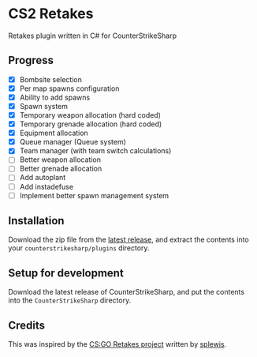 # CS2 Retakes
Retakes plugin written in C# for CounterStrikeSharp

## Progress
- [x] Bombsite selection
- [x] Per map spawns configuration
- [x] Ability to add spawns
- [x] Spawn system
- [x] Temporary weapon allocation (hard coded)
- [x] Temporary grenade allocation (hard coded)
- [x] Equipment allocation
- [x] Queue manager (Queue system)
- [x] Team manager (with team switch calculations)
- [ ] Better weapon allocation
- [ ] Better grenade allocation
- [ ] Add autoplant
- [ ] Add instadefuse
- [ ] Implement better spawn management system

## Installation
Download the zip file from the [latest release](https://github.com/B3none/cs2-retakes/releases), and extract the contents into your `counterstrikesharp/plugins` directory.

## Setup for development
Download the latest release of CounterStrikeSharp, and put the contents into the `CounterStrikeSharp` directory.

## Credits
This was inspired by the [CS:GO Retakes project](https://github.com/splewis/csgo-retakes) written by [splewis](https://github.com/splewis).
